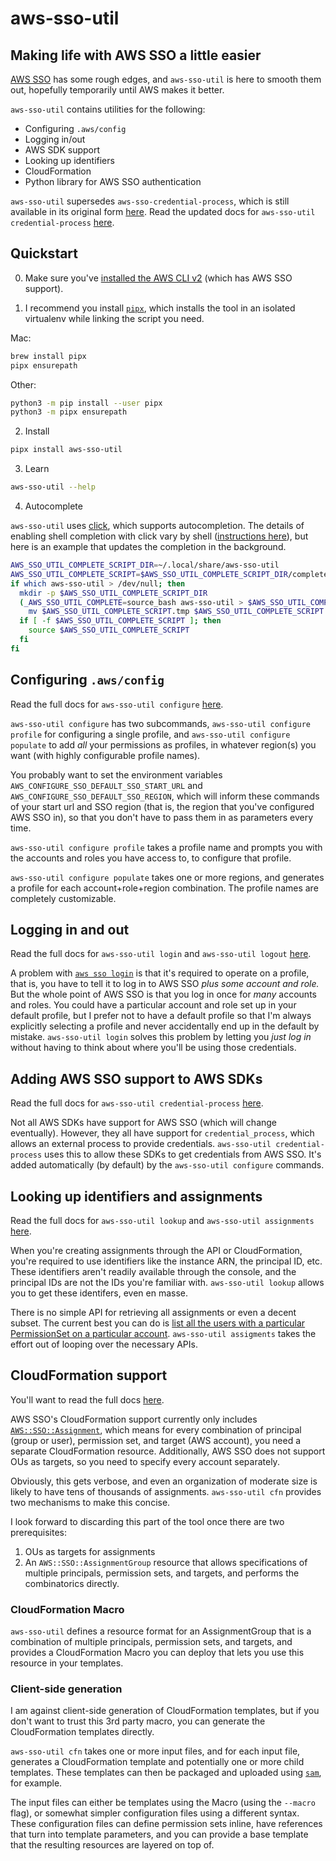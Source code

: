 # aws-sso-util
## Making life with AWS SSO a little easier

[AWS SSO](https://aws.amazon.com/single-sign-on/) has some rough edges, and `aws-sso-util` is here to smooth them out, hopefully temporarily until AWS makes it better.

`aws-sso-util` contains utilities for the following:
* Configuring `.aws/config`
* Logging in/out
* AWS SDK support
* Looking up identifiers
* CloudFormation
* Python library for AWS SSO authentication

`aws-sso-util` supersedes `aws-sso-credential-process`, which is still available in its original form [here](https://github.com/benkehoe/aws-sso-credential-process).
Read the updated docs for `aws-sso-util credential-process` [here](docs/credential-process.md).

## Quickstart

0. Make sure you've [installed the AWS CLI v2](https://docs.aws.amazon.com/cli/latest/userguide/install-cliv2.html) (which has AWS SSO support).

1. I recommend you install [`pipx`](https://pipxproject.github.io/pipx/), which installs the tool in an isolated virtualenv while linking the script you need.

Mac:
```bash
brew install pipx
pipx ensurepath
```

Other:
```bash
python3 -m pip install --user pipx
python3 -m pipx ensurepath
```

2. Install
```bash
pipx install aws-sso-util
```

3. Learn
```bash
aws-sso-util --help
```

4. Autocomplete

`aws-sso-util` uses [click](https://click.palletsprojects.com/en/7.x/), which supports autocompletion.
The details of enabling shell completion with click vary by shell ([instructions here](https://click.palletsprojects.com/en/7.x/bashcomplete/)), but here is an example that updates the completion in the background.

```bash
AWS_SSO_UTIL_COMPLETE_SCRIPT_DIR=~/.local/share/aws-sso-util
AWS_SSO_UTIL_COMPLETE_SCRIPT=$AWS_SSO_UTIL_COMPLETE_SCRIPT_DIR/complete.sh
if which aws-sso-util > /dev/null; then
  mkdir -p $AWS_SSO_UTIL_COMPLETE_SCRIPT_DIR
  (_AWS_SSO_UTIL_COMPLETE=source_bash aws-sso-util > $AWS_SSO_UTIL_COMPLETE_SCRIPT.tmp ;
    mv $AWS_SSO_UTIL_COMPLETE_SCRIPT.tmp $AWS_SSO_UTIL_COMPLETE_SCRIPT &)
  if [ -f $AWS_SSO_UTIL_COMPLETE_SCRIPT ]; then
    source $AWS_SSO_UTIL_COMPLETE_SCRIPT
  fi
fi
```

## Configuring `.aws/config`

Read the full docs for `aws-sso-util configure` [here](docs/configure.md).

`aws-sso-util configure` has two subcommands, `aws-sso-util configure profile` for configuring a single profile, and `aws-sso-util configure populate` to add _all_ your permissions as profiles, in whatever region(s) you want (with highly configurable profile names).

You probably want to set the environment variables `AWS_CONFIGURE_SSO_DEFAULT_SSO_START_URL` and `AWS_CONFIGURE_SSO_DEFAULT_SSO_REGION`, which will inform these commands of your start url and SSO region (that is, the region that you've configured AWS SSO in), so that you don't have to pass them in as parameters every time.

`aws-sso-util configure profile` takes a profile name and prompts you with the accounts and roles you have access to, to configure that profile.

`aws-sso-util configure populate` takes one or more regions, and generates a profile for each account+role+region combination.
The profile names are completely customizable.

## Logging in and out

Read the full docs for `aws-sso-util login` and `aws-sso-util logout` [here](docs/login.md).

A problem with [`aws sso login`](https://awscli.amazonaws.com/v2/documentation/api/latest/reference/sso/login.html) is that it's required to operate on a profile, that is, you have to tell it to log in to AWS SSO *plus some account and role.*
But the whole point of AWS SSO is that you log in once for *many* accounts and roles.
You could have a particular account and role set up in your default profile, but I prefer not to have a default profile so that I'm always explicitly selecting a profile and never accidentally end up in the default by mistake.
`aws-sso-util login` solves this problem by letting you *just log in* without having to think about where you'll be using those credentials.

## Adding AWS SSO support to AWS SDKs

Read the full docs for `aws-sso-util credential-process` [here](docs/credential-process.md).

Not all AWS SDKs have support for AWS SSO (which will change eventually).
However, they all have support for `credential_process`, which allows an external process to provide credentials.
`aws-sso-util credential-process` uses this to allow these SDKs to get credentials from AWS SSO.
It's added automatically (by default) by the `aws-sso-util configure` commands.

## Looking up identifiers and assignments

Read the full docs for `aws-sso-util lookup` and `aws-sso-util assignments` [here](docs/lookup.md).

When you're creating assignments through the API or CloudFormation, you're required to use identifiers like the instance ARN, the principal ID, etc.
These identifiers aren't readily available through the console, and the principal IDs are not the IDs you're familiar with.
`aws-sso-util lookup` allows you to get these identifers, even en masse.

There is no simple API for retrieving all assignments or even a decent subset.
The current best you can do is [list all the users with a particular PermissionSet on a particular account](https://docs.aws.amazon.com/singlesignon/latest/APIReference/API_ListAccountAssignments.html).
`aws-sso-util assigments` takes the effort out of looping over the necessary APIs.

## CloudFormation support

You'll want to read the full docs [here](docs/cloudformation.md).

AWS SSO's CloudFormation support currently only includes [`AWS::SSO::Assignment`](https://docs.aws.amazon.com/AWSCloudFormation/latest/UserGuide/aws-resource-sso-assignment.html), which means for every combination of principal (group or user), permission set, and target (AWS account), you need a separate CloudFormation resource.
Additionally, AWS SSO does not support OUs as targets, so you need to specify every account separately.

Obviously, this gets verbose, and even an organization of moderate size is likely to have tens of thousands of assignments.
`aws-sso-util cfn` provides two mechanisms to make this concise.

I look forward to discarding this part of the tool once there are two prerequisites:
1. OUs as targets for assignments
2. An `AWS::SSO::AssignmentGroup` resource that allows specifications of multiple principals, permission sets, and targets, and performs the combinatorics directly.

### CloudFormation Macro
`aws-sso-util` defines a resource format for an AssignmentGroup that is a combination of multiple principals, permission sets, and targets, and provides a CloudFormation Macro you can deploy that lets you use this resource in your templates.

### Client-side generation

I am against client-side generation of CloudFormation templates, but if you don't want to trust this 3rd party macro, you can generate the CloudFormation templates directly.

`aws-sso-util cfn` takes one or more input files, and for each input file, generates a CloudFormation template and potentially one or more child templates.
These templates can then be packaged and uploaded using [`sam`](), for example.

The input files can either be templates using the Macro (using the `--macro` flag), or somewhat simpler configuration files using a different syntax.
These configuration files can define permission sets inline, have references that turn into template parameters, and you can provide a base template that the resulting resources are layered on top of.
